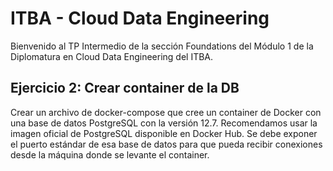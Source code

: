 # ITBA - Cloud Data Engineering

Bienvenido al TP Intermedio de la sección Foundations del Módulo 1 de la Diplomatura en Cloud Data Engineering del ITBA.


## Ejercicio 2: Crear container de la DB
Crear un archivo de docker-compose que cree un container de Docker con una base de datos PostgreSQL con la versión 12.7. Recomendamos usar la imagen oficial de PostgreSQL disponible en Docker Hub.
Se debe exponer el puerto estándar de esa base de datos para que pueda recibir conexiones desde la máquina donde se levante el container.

